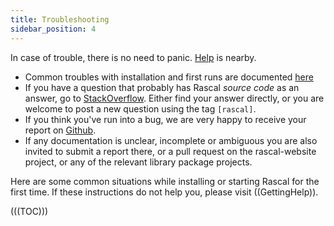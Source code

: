 ```yaml
---
title: Troubleshooting
sidebar_position: 4
---
```


In case of trouble, there is no need to panic. [Help]((GettingHelp)) is nearby.

* Common troubles with installation and first runs are documented [here]((Troubleshooting))
* If you have a question that probably has Rascal _source code_ as an answer, go to [StackOverflow](http://stackoverflow.com/questions/tagged/rascal). Either find your answer directly, or you are welcome to post a new question using the tag `[rascal]`.
* If you think you've run into a bug, we are very happy to receive your report on [Github](http://github.com/usethesource/rascal/issues). 
* If any documentation is unclear, incomplete or ambiguous you are also invited to submit a report there, or a pull request on the rascal-website project, or any of the relevant library package projects.


Here are some common situations while installing or starting Rascal for the first time.
If these instructions do not help you, please visit ((GettingHelp)).

(((TOC)))
